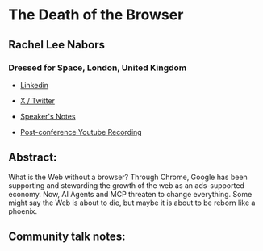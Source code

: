 # The Death of the Browser 

## Rachel Lee Nabors
### Dressed for Space, London, United Kingdom 
- [Linkedin](https://www.linkedin.com/in/rachelnabors/) 

- [X / Twitter](https://x.com/rachelnabors) 

- [Speaker's Notes]()
- [Post-conference Youtube Recording]()
## Abstract: 

What is the Web without a browser? Through Chrome, Google has been supporting and stewarding the growth of the web as an ads-supported economy. Now, AI Agents and MCP threaten to change everything. Some might say the Web is about to die, but maybe it is about to be reborn like a phoenix. 
## Community talk notes: 